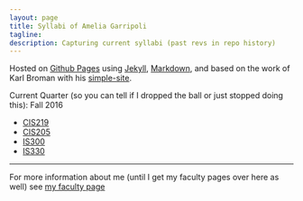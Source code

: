 ```yaml
---
layout: page
title: Syllabi of Amelia Garripoli
tagline: 
description: Capturing current syllabi (past revs in repo history)
---
```


Hosted on 
[Github Pages](http://pages.github.com) using
[Jekyll](http://jekyllrb.com/), 
[Markdown](https://daringfireball.net/projects/markdown/), and
based on the work of Karl Broman with his
[simple-site](http://kbromain.gitpage.io/simple-site).

Current Quarter (so you can tell if I dropped the ball or just stopped doing this): Fall 2016

- [CIS219](pages/CIS219.html)
- [CIS205](pages/CIS205.html)
- [IS300](pages/IS300.html)
- [IS330](pages/IS330.html)

---

For more information about me (until I get my faculty pages over here as well) see [my faculty page](http://faculty.olympic.edu/agarripoli)
